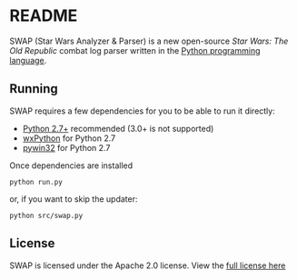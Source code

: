 # README

SWAP (Star Wars Analyzer & Parser) is a new open-source *Star Wars: The Old Republic* combat log parser
written in the [Python programming language](http://python.org).

## Running
SWAP requires a few dependencies for you to be able to run it directly:

* [Python 2.7+](http://python.org) recommended (3.0+ is not supported)
* [wxPython](http://wxpython.org) for Python 2.7
* [pywin32](http://sourceforge.net/projects/pywin32/) for Python 2.7

Once dependencies are installed

    python run.py

or, if you want to skip the updater:

    python src/swap.py

## License
SWAP is licensed under the Apache 2.0 license. View the [full license here](http://www.apache.org/licenses/LICENSE-2.0.html)
